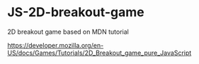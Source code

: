 # JS-2D-breakout-game

2D breakout game based on MDN tutorial

https://developer.mozilla.org/en-US/docs/Games/Tutorials/2D_Breakout_game_pure_JavaScript
